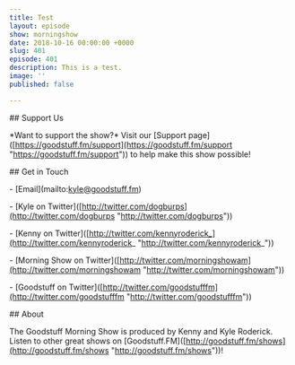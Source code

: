 ```yaml
---
title: Test
layout: episode
show: morningshow
date: 2018-10-16 00:00:00 +0000
slug: 401
episode: 401
description: This is a test.
image: ''
published: false

---
```

\## Support Us

\*Want to support the show?* Visit our \[Support page\]([https://goodstuff.fm/support](https://goodstuff.fm/support "https://goodstuff.fm/support")) to help make this show possible!

\## Get in Touch

\- \[Email\](mailto:kyle@goodstuff.fm)

\- \[Kyle on Twitter\]([http://twitter.com/dogburps](http://twitter.com/dogburps "http://twitter.com/dogburps"))

\- \[Kenny on Twitter\]([http://twitter.com/kennyroderick_](http://twitter.com/kennyroderick_ "http://twitter.com/kennyroderick_"))

\- \[Morning Show on Twitter\]([http://twitter.com/morningshowam](http://twitter.com/morningshowam "http://twitter.com/morningshowam"))

\- \[Goodstuff on Twitter\]([http://twitter.com/goodstufffm](http://twitter.com/goodstufffm "http://twitter.com/goodstufffm"))

\## About

The Goodstuff Morning Show is produced by Kenny and Kyle Roderick. Listen to other great shows on \[Goodstuff.FM\]([http://goodstuff.fm/shows](http://goodstuff.fm/shows "http://goodstuff.fm/shows"))!